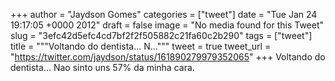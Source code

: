 
+++
author = "Jaydson Gomes"
categories = ["tweet"]
date = "Tue Jan 24 19:17:05 +0000 2012"
draft = false
image = "No media found for this Tweet"
slug = "3efc42d5efc4cd7bf2f2f505882c21fa60c2b290"
tags = ["tweet"]
title = """Voltando do dentista... N..."""
tweet = true
tweet_url = "https://twitter.com/jaydson/status/161890279979352065"
+++
Voltando do dentista... Nao sinto uns 57% da minha cara.
